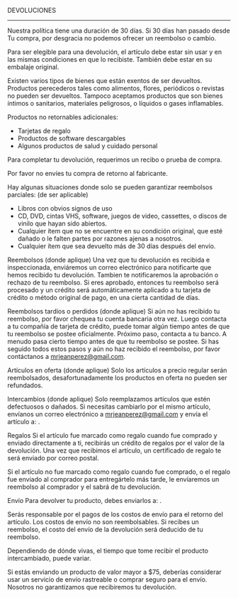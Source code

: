 DEVOLUCIONES

----

Nuestra política tiene una duración de 30 días. Si 30 días han pasado desde Tu compra, por desgracia no podemos ofrecer un reembolso o cambio.

Para ser elegible para una devolución, el artículo debe estar sin usar y en las mismas condiciones en que lo recibiste. También debe estar en su embalaje original.

Existen varios tipos de bienes que están exentos de ser devueltos. Productos perecederos tales como alimentos, flores, periódicos o revistas no pueden ser devueltos. Tampoco aceptamos productos que son bienes íntimos o sanitarios, materiales peligrosos, o líquidos o gases inflamables.


Productos no retornables adicionales:
* Tarjetas de regalo
* Productos de software descargables
* Algunos productos de salud y cuidado personal

Para completar tu devolución, requerimos un recibo o prueba de compra.

Por favor no envíes tu compra de retorno al fabricante.

Hay algunas situaciones donde solo se pueden garantizar reembolsos parciales: (de ser aplicable)
* Libros con obvios signos de uso
* CD, DVD, cintas VHS, software, juegos de video, cassettes, o discos de vinilo que hayan sido abiertos.
* Cualquier ítem que no se encuentre en su condición original, que esté dañado o le falten partes por razones ajenas a nosotros.
* Cualquier ítem que sea devuelto más de 30 días después del envío.

Reembolsos (donde aplique)
Una  vez que tu devolución es recibida e inspeccionada, enviáremos un correo electrónico para notificarte que hemos recibido tu devolución.  Tambien te notificaremos la aprobación o rechazo de tu reembolso.
Si eres aprobado, entonces tu reembolso será procesado y un crédito será automáticamente aplicado a tu tarjeta de crédito o método original de pago, en una cierta cantidad de días.


Reembolsos tardíos o perdidos (donde aplique)
Si aún no has recibido tu reembolso, por favor chequea tu cuenta bancaria otra vez.
Luego contacta a tu compañía de tarjeta de crédito, puede tomar algún tiempo antes de que tu reembolso se postee oficialmente.
Próximo paso, contacta a tu banco.  A menudo pasa cierto tiempo antes de que tu reembolso se postee.
Si has seguido todos estos pasos y aún no haz recibido el reembolso, por favor contáctanos a mrjeanperez@gmail.com.

Artículos en oferta (donde aplique)
Solo los artículos a precio regular serán reembolsados, desafortunadamente los productos en oferta no pueden ser refundados.

Intercambios (donde aplique)
Solo reemplazamos artículos que estén defectuosos o dañados.  Si necesitas cambiarlo por el mismo artículo, envíanos un correo electrónico a mrjeanperez@gmail.com y envía el artículo a: .

Regalos
Si el artículo fue marcado como regalo cuando fue comprado y enviado directamente a ti, recibirás un crédito de regalos por el valor de la devolución.  Una vez que recibimos el artículo, un certificado de regalo te será enviado por correo postal.

Si el artículo no fue marcado como regalo cuando fue comprado, o el regalo fue enviado al comprador para entregártelo más tarde, le envíaremos un reembolso al comprador y el sabrá de tu devolución.


Envío
Para devolver tu producto, debes enviarlos a: .

Serás responsable por el pagos de los costos de envío para el retorno del artículo. Los costos de envío no son reembolsables. Si recibes un reembolso, el costo del envío de la devolución será deducido de tu reembolso.

Dependiendo de dónde vivas, el tiempo que tome recibir el producto intercambiado, puede variar.

Si estás enviando un producto de valor mayor a $75, deberías considerar usar un servicio de envío rastreable o comprar seguro para el envío.  Nosotros no garantizamos que recibiremos tu devolución.